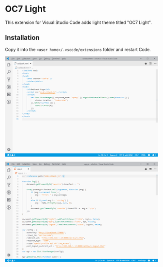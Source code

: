 # OC7 Light
This extension for Visual Studio Code adds light theme titled "OC7 Light".

## Installation

Copy it into the `<user home>/.vscode/extensions` folder and restart Code.

![HTML](images/html.png)

![JavaScript](images/js.png)